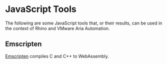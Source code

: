 # JavaScript Tools

The following are some JavaScript tools that, or their results, can be used in the context of Rhino and VMware Aria Automation.

## Emscripten

[Emscripten](https://github.com/emscripten-core/emscripten) compiles C and C++ to WebAssembly.
